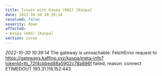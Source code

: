 ```yaml
---
title: Issues with Kaspa (KAS) [Kaspa]
date: 2022-10-30 10:39:14
resolved: false
severity: down
affected:
- Kaspa (KAS) [Kaspa]
section: issue
---
```


*2022-10-30 10:39:14* The gateway is unreachable: FetchError request to https://gateways.kaffinp.xyz/kaspa/meta-info?tokenId=tti_72f4cbbed88a5902c78a896f failed, reason: connect ETIMEDOUT 193.31.116.152:443